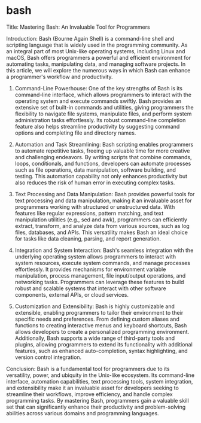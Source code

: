 # bash
Title: Mastering Bash: An Invaluable Tool for Programmers

Introduction:
Bash (Bourne Again Shell) is a command-line shell and scripting language that is widely used in the programming community. As an integral part of most Unix-like operating systems, including Linux and macOS, Bash offers programmers a powerful and efficient environment for automating tasks, manipulating data, and managing software projects. In this article, we will explore the numerous ways in which Bash can enhance a programmer's workflow and productivity.

1. Command-Line Powerhouse:
One of the key strengths of Bash is its command-line interface, which allows programmers to interact with the operating system and execute commands swiftly. Bash provides an extensive set of built-in commands and utilities, giving programmers the flexibility to navigate file systems, manipulate files, and perform system administration tasks effortlessly. Its robust command-line completion feature also helps streamline productivity by suggesting command options and completing file and directory names.

2. Automation and Task Streamlining:
Bash scripting enables programmers to automate repetitive tasks, freeing up valuable time for more creative and challenging endeavors. By writing scripts that combine commands, loops, conditionals, and functions, developers can automate processes such as file operations, data manipulation, software building, and testing. This automation capability not only enhances productivity but also reduces the risk of human error in executing complex tasks.

3. Text Processing and Data Manipulation:
Bash provides powerful tools for text processing and data manipulation, making it an invaluable asset for programmers working with structured or unstructured data. With features like regular expressions, pattern matching, and text manipulation utilities (e.g., sed and awk), programmers can efficiently extract, transform, and analyze data from various sources, such as log files, databases, and APIs. This versatility makes Bash an ideal choice for tasks like data cleaning, parsing, and report generation.

4. Integration and System Interaction:
Bash's seamless integration with the underlying operating system allows programmers to interact with system resources, execute system commands, and manage processes effortlessly. It provides mechanisms for environment variable manipulation, process management, file input/output operations, and networking tasks. Programmers can leverage these features to build robust and scalable systems that interact with other software components, external APIs, or cloud services.

5. Customization and Extensibility:
Bash is highly customizable and extensible, enabling programmers to tailor their environment to their specific needs and preferences. From defining custom aliases and functions to creating interactive menus and keyboard shortcuts, Bash allows developers to create a personalized programming environment. Additionally, Bash supports a wide range of third-party tools and plugins, allowing programmers to extend its functionality with additional features, such as enhanced auto-completion, syntax highlighting, and version control integration.

Conclusion:
Bash is a fundamental tool for programmers due to its versatility, power, and ubiquity in the Unix-like ecosystem. Its command-line interface, automation capabilities, text processing tools, system integration, and extensibility make it an invaluable asset for developers seeking to streamline their workflows, improve efficiency, and handle complex programming tasks. By mastering Bash, programmers gain a valuable skill set that can significantly enhance their productivity and problem-solving abilities across various domains and programming languages.
